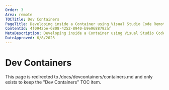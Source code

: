 ```yaml
---
Order: 3
Area: remote
TOCTitle: Dev Containers
PageTitle: Developing inside a Container using Visual Studio Code Remote Development
ContentId: 4f0942be-6808-4252-8940-b9e9688792af
MetaDescription: Developing inside a Container using Visual Studio Code Remote Development
DateApproved: 6/8/2023
---
```

# Dev Containers

This page is redirected to /docs/devcontainers/containers.md and only exists to keep the "Dev Containers" TOC item.
